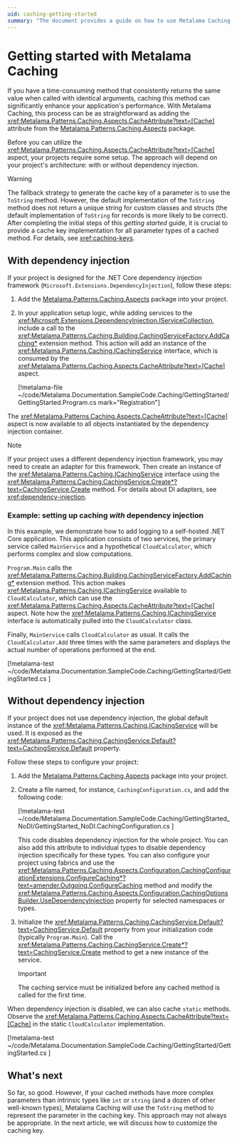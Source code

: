 ```yaml
---
uid: caching-getting-started
summary: "The document provides a guide on how to use Metalama Caching to enhance application performance, with instructions for projects with and without dependency injection. It also discusses the importance of customizing the caching key."
---
```


# Getting started with Metalama Caching

If you have a time-consuming method that consistently returns the same value when called with identical arguments, caching this method can significantly enhance your application's performance. With Metalama Caching, this process can be as straightforward as adding the <xref:Metalama.Patterns.Caching.Aspects.CacheAttribute?text=[Cache]> attribute from the [Metalama.Patterns.Caching.Aspects](https://www.nuget.org/packages/Metalama.Patterns.Caching.Aspects/) package.

Before you can utilize the <xref:Metalama.Patterns.Caching.Aspects.CacheAttribute?text=[Cache]> aspect, your projects require some setup. The approach will depend on your project's architecture: with or without dependency injection.

> [!WARNING]
> The fallback strategy to generate the cache key of a parameter is to use the `ToString` method. However, the default implementation of the `ToString` method does not return a unique string for custom classes and structs (the default implementation of `ToString` for records is more likely to be correct). After completing the initial steps of this _getting started_ guide, it is crucial to provide a cache key implementation for all parameter types of a cached method. For details, see <xref:caching-keys>.

## With dependency injection

If your project is designed for the .NET Core dependency injection framework (`Microsoft.Extensions.DependencyInjection`), follow these steps:

1. Add the [Metalama.Patterns.Caching.Aspects](https://www.nuget.org/packages/Metalama.Patterns.Caching.Aspects/) package into your project.
2. In your application setup logic, while adding services to the <xref:Microsoft.Extensions.DependencyInjection.IServiceCollection>, include a call to the <xref:Metalama.Patterns.Caching.Building.CachingServiceFactory.AddCaching*> extension method. This action will add an instance of the <xref:Metalama.Patterns.Caching.ICachingService> interface, which is consumed by the <xref:Metalama.Patterns.Caching.Aspects.CacheAttribute?text=[Cache]> aspect.

    [!metalama-file ~/code/Metalama.Documentation.SampleCode.Caching/GettingStarted/GettingStarted.Program.cs mark="Registration"]

The <xref:Metalama.Patterns.Caching.Aspects.CacheAttribute?text=[Cache]> aspect is now available to all objects instantiated by the dependency injection container.

> [!NOTE]
> If your project uses a different dependency injection framework, you may need to create an adapter for this framework. Then create an instance of the <xref:Metalama.Patterns.Caching.ICachingService> interface using the <xref:Metalama.Patterns.Caching.CachingService.Create*?text=CachingService.Create> method.  For details about DI adapters, see <xref:dependency-injection>.

### Example: setting up caching _with_ dependency injection

In this example, we demonstrate how to add logging to a self-hosted .NET Core application. This application consists of two services, the primary service called `MainService` and a hypothetical `CloudCalculator`, which performs complex and slow computations.

`Program.Main` calls the <xref:Metalama.Patterns.Caching.Building.CachingServiceFactory.AddCaching*> extension method. This action makes <xref:Metalama.Patterns.Caching.ICachingService> available to `CloudCalculator`, which can use the <xref:Metalama.Patterns.Caching.Aspects.CacheAttribute?text=[Cache]> aspect. Note how the <xref:Metalama.Patterns.Caching.ICachingService> interface is automatically pulled into the `CloudCalculator` class.

Finally, `MainService` calls `CloudCalculator` as usual. It calls the `CloudCalculator.Add` three times with the same parameters and displays the actual number of operations performed at the end.

[!metalama-test ~/code/Metalama.Documentation.SampleCode.Caching/GettingStarted/GettingStarted.cs ]

## Without dependency injection

If your project does not use dependency injection, the global default instance of the <xref:Metalama.Patterns.Caching.ICachingService> will be used. It is exposed as the <xref:Metalama.Patterns.Caching.CachingService.Default?text=CachingService.Default> property.

Follow these steps to configure your project:

1. Add the [Metalama.Patterns.Caching.Aspects](https://www.nuget.org/packages/Metalama.Patterns.Caching.Aspects/) package into your project.
2. Create a file named, for instance, `CachingConfiguration.cs`, and add the following code:

    [!metalama-test ~/code/Metalama.Documentation.SampleCode.Caching/GettingStarted_NoDI/GettingStarted_NoDI.CachingConfiguration.cs ]

    This code disables dependency injection for the whole project. You can also add this attribute to individual types to disable dependency injection specifically for these types. You can also configure your project using fabrics and use the <xref:Metalama.Patterns.Caching.Aspects.Configuration.CachingConfigurationExtensions.ConfigureCaching*?text=amender.Outgoing.ConfigureCaching> method and modify the <xref:Metalama.Patterns.Caching.Aspects.Configuration.CachingOptionsBuilder.UseDependencyInjection> property for selected namespaces or types.

3. Initialize the <xref:Metalama.Patterns.Caching.CachingService.Default?text=CachingService.Default> property from your initialization code (typically `Program.Main`). Call the <xref:Metalama.Patterns.Caching.CachingService.Create*?text=CachingService.Create> method to get a new instance of the service.

    > [!IMPORTANT]
    > The caching service must be initialized before any cached method is called for the first time.


When dependency injection is disabled, we can also cache `static` methods. Observe the <xref:Metalama.Patterns.Caching.Aspects.CacheAttribute?text=[Cache]> in the static `CloudCalculator` implementation.

[!metalama-test ~/code/Metalama.Documentation.SampleCode.Caching/GettingStarted/GettingStarted.cs ]

## What's next

So far, so good. However, if your cached methods have more complex parameters than intrinsic types like `int` or `string` (and a dozen of other well-known types), Metalama Caching will use the `ToString` method to represent the parameter in the caching key. This approach may not always be appropriate. In the next article, we will discuss how to customize the caching key.

